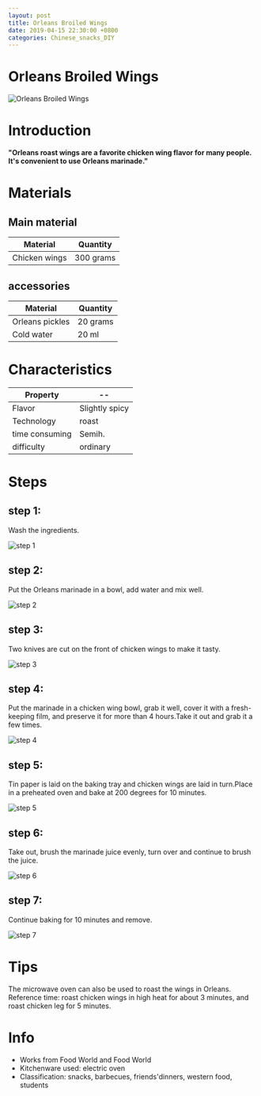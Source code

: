 ```yaml
---
layout: post
title: Orleans Broiled Wings
date: 2019-04-15 22:30:00 +0800
categories: Chinese_snacks_DIY
---
```


# Orleans Broiled Wings

![Orleans Broiled Wings]({{site.baseurl}}/img/432423/432423.jpg)

# Introduction

**"Orleans roast wings are a favorite chicken wing flavor for many people. It's convenient to use Orleans marinade."**

# Materials


## Main material

Material|Quantity
--|--
Chicken wings|300 grams

## accessories

Material|Quantity
--|--
Orleans pickles|20 grams
Cold water|20 ml

# Characteristics

Property|--
--|--
Flavor|Slightly spicy
Technology|roast
time consuming|Semih.
difficulty|ordinary

# Steps

## step 1:

Wash the ingredients.

![step 1]({{site.baseurl}}/img/432423/1.jpg)

## step 2:

Put the Orleans marinade in a bowl, add water and mix well.

![step 2]({{site.baseurl}}/img/432423/2.jpg)

## step 3:

Two knives are cut on the front of chicken wings to make it tasty.

![step 3]({{site.baseurl}}/img/432423/3.jpg)

## step 4:

Put the marinade in a chicken wing bowl, grab it well, cover it with a fresh-keeping film, and preserve it for more than 4 hours.Take it out and grab it a few times.

![step 4]({{site.baseurl}}/img/432423/4.jpg)

## step 5:

Tin paper is laid on the baking tray and chicken wings are laid in turn.Place in a preheated oven and bake at 200 degrees for 10 minutes.

![step 5]({{site.baseurl}}/img/432423/5.jpg)

## step 6:

Take out, brush the marinade juice evenly, turn over and continue to brush the juice.

![step 6]({{site.baseurl}}/img/432423/6.jpg)

## step 7:

Continue baking for 10 minutes and remove.

![step 7]({{site.baseurl}}/img/432423/7.jpg)

# Tips

The microwave oven can also be used to roast the wings in Orleans. Reference time: roast chicken wings in high heat for about 3 minutes, and roast chicken leg for 5 minutes.

# Info

- Works from Food World and Food World
- Kitchenware used: electric oven
- Classification: snacks, barbecues, friends'dinners, western food, students